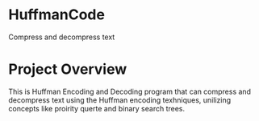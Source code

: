 # HuffmanCode
Compress and decompress text
# Project Overview
  
This is Huffman Encoding and Decoding program that can compress and decompress text using the Huffman encoding texhniques, unilizing concepts like proirity querte and binary search trees.
